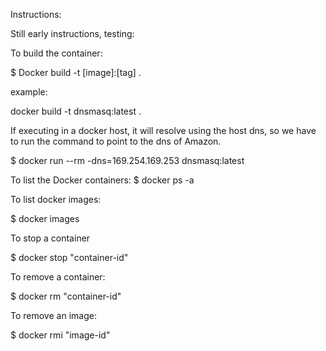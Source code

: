 Instructions:

Still early instructions, testing:

To build the container:

$ Docker build -t [image]:[tag] .

example:

docker build -t dnsmasq:latest .

If executing in a docker host, it will resolve using the host dns, so we have to run the command to point to the dns of Amazon.

$ docker run --rm -dns=169.254.169.253  dnsmasq:latest

To list the Docker containers:
$ docker ps -a

To list docker images:

$ docker images

To stop a container

$ docker stop "container-id"

To remove a container:

$ docker rm "container-id"

To remove an image:

$ docker rmi "image-id"